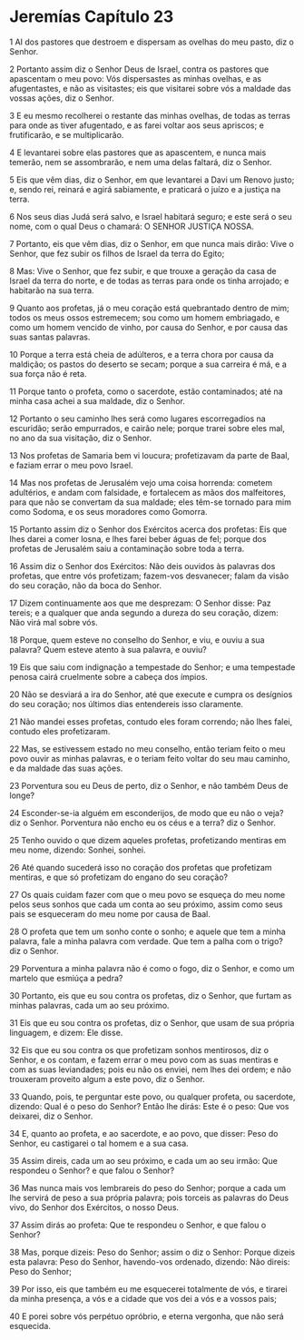 # Jeremías Capítulo 23

1	AI dos pastores que destroem e dispersam as ovelhas do meu pasto, diz o Senhor.

2	Portanto assim diz o Senhor Deus de Israel, contra os pastores que apascentam o meu povo: Vós dispersastes as minhas ovelhas, e as afugentastes, e não as visitastes; eis que visitarei sobre vós a maldade das vossas ações, diz o Senhor.

3	E eu mesmo recolherei o restante das minhas ovelhas, de todas as terras para onde as tiver afugentado, e as farei voltar aos seus apriscos; e frutificarão, e se multiplicarão.

4	E levantarei sobre elas pastores que as apascentem, e nunca mais temerão, nem se assombrarão, e nem uma delas faltará, diz o Senhor.

5	Eis que vêm dias, diz o Senhor, em que levantarei a Davi um Renovo justo; e, sendo rei, reinará e agirá sabiamente, e praticará o juízo e a justiça na terra.

6	Nos seus dias Judá será salvo, e Israel habitará seguro; e este será o seu nome, com o qual Deus o chamará: O SENHOR JUSTIÇA NOSSA.

7	Portanto, eis que vêm dias, diz o Senhor, em que nunca mais dirão: Vive o Senhor, que fez subir os filhos de Israel da terra do Egito;

8	Mas: Vive o Senhor, que fez subir, e que trouxe a geração da casa de Israel da terra do norte, e de todas as terras para onde os tinha arrojado; e habitarão na sua terra.

9	Quanto aos profetas, já o meu coração está quebrantado dentro de mim; todos os meus ossos estremecem; sou como um homem embriagado, e como um homem vencido de vinho, por causa do Senhor, e por causa das suas santas palavras.

10	Porque a terra está cheia de adúlteros, e a terra chora por causa da maldição; os pastos do deserto se secam; porque a sua carreira é má, e a sua força não é reta.

11	Porque tanto o profeta, como o sacerdote, estão contaminados; até na minha casa achei a sua maldade, diz o Senhor.

12	Portanto o seu caminho lhes será como lugares escorregadios na escuridão; serão empurrados, e cairão nele; porque trarei sobre eles mal, no ano da sua visitação, diz o Senhor.

13	Nos profetas de Samaria bem vi loucura; profetizavam da parte de Baal, e faziam errar o meu povo Israel.

14	Mas nos profetas de Jerusalém vejo uma coisa horrenda: cometem adultérios, e andam com falsidade, e fortalecem as mãos dos malfeitores, para que não se convertam da sua maldade; eles têm-se tornado para mim como Sodoma, e os seus moradores como Gomorra.

15	Portanto assim diz o Senhor dos Exércitos acerca dos profetas: Eis que lhes darei a comer losna, e lhes farei beber águas de fel; porque dos profetas de Jerusalém saiu a contaminação sobre toda a terra.

16	Assim diz o Senhor dos Exércitos: Não deis ouvidos às palavras dos profetas, que entre vós profetizam; fazem-vos desvanecer; falam da visão do seu coração, não da boca do Senhor.

17	Dizem continuamente aos que me desprezam: O Senhor disse: Paz tereis; e a qualquer que anda segundo a dureza do seu coração, dizem: Não virá mal sobre vós.

18	Porque, quem esteve no conselho do Senhor, e viu, e ouviu a sua palavra? Quem esteve atento à sua palavra, e ouviu?

19	Eis que saiu com indignação a tempestade do Senhor; e uma tempestade penosa cairá cruelmente sobre a cabeça dos ímpios.

20	Não se desviará a ira do Senhor, até que execute e cumpra os desígnios do seu coração; nos últimos dias entendereis isso claramente.

21	Não mandei esses profetas, contudo eles foram correndo; não lhes falei, contudo eles profetizaram.

22	Mas, se estivessem estado no meu conselho, então teriam feito o meu povo ouvir as minhas palavras, e o teriam feito voltar do seu mau caminho, e da maldade das suas ações.

23	Porventura sou eu Deus de perto, diz o Senhor, e não também Deus de longe?

24	Esconder-se-ia alguém em esconderijos, de modo que eu não o veja? diz o Senhor. Porventura não encho eu os céus e a terra? diz o Senhor.

25	Tenho ouvido o que dizem aqueles profetas, profetizando mentiras em meu nome, dizendo: Sonhei, sonhei.

26	Até quando sucederá isso no coração dos profetas que profetizam mentiras, e que só profetizam do engano do seu coração?

27	Os quais cuidam fazer com que o meu povo se esqueça do meu nome pelos seus sonhos que cada um conta ao seu próximo, assim como seus pais se esqueceram do meu nome por causa de Baal.

28	O profeta que tem um sonho conte o sonho; e aquele que tem a minha palavra, fale a minha palavra com verdade. Que tem a palha com o trigo? diz o Senhor.

29	Porventura a minha palavra não é como o fogo, diz o Senhor, e como um martelo que esmiúça a pedra?

30	Portanto, eis que eu sou contra os profetas, diz o Senhor, que furtam as minhas palavras, cada um ao seu próximo.

31	Eis que eu sou contra os profetas, diz o Senhor, que usam de sua própria linguagem, e dizem: Ele disse.

32	Eis que eu sou contra os que profetizam sonhos mentirosos, diz o Senhor, e os contam, e fazem errar o meu povo com as suas mentiras e com as suas leviandades; pois eu não os enviei, nem lhes dei ordem; e não trouxeram proveito algum a este povo, diz o Senhor.

33	Quando, pois, te perguntar este povo, ou qualquer profeta, ou sacerdote, dizendo: Qual é o peso do Senhor? Então lhe dirás: Este é o peso: Que vos deixarei, diz o Senhor.

34	E, quanto ao profeta, e ao sacerdote, e ao povo, que disser: Peso do Senhor, eu castigarei o tal homem e a sua casa.

35	Assim direis, cada um ao seu próximo, e cada um ao seu irmão: Que respondeu o Senhor? e que falou o Senhor?

36	Mas nunca mais vos lembrareis do peso do Senhor; porque a cada um lhe servirá de peso a sua própria palavra; pois torceis as palavras do Deus vivo, do Senhor dos Exércitos, o nosso Deus.

37	Assim dirás ao profeta: Que te respondeu o Senhor, e que falou o Senhor?

38	Mas, porque dizeis: Peso do Senhor; assim o diz o Senhor: Porque dizeis esta palavra: Peso do Senhor, havendo-vos ordenado, dizendo: Não direis: Peso do Senhor;

39	Por isso, eis que também eu me esquecerei totalmente de vós, e tirarei da minha presença, a vós e a cidade que vos dei a vós e a vossos pais;

40	E porei sobre vós perpétuo opróbrio, e eterna vergonha, que não será esquecida.

